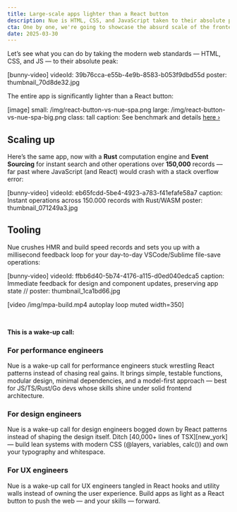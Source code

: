 ```yaml
---
title: Large-scale apps lighter than a React button
description: Nue is HTML, CSS, and JavaScript taken to their absolute peak.
cta: One by one, we're going to showcase the absurd scale of the frontend bloat.
date: 2025-03-30
---
```


Let’s see what you can do by taking the modern web standards — HTML, CSS, and JS — to their absolute peak:

[bunny-video]
  videoId: 39b76cca-e55b-4e9b-8583-b053f9dbd55d
  poster: thumbnail_70d8de32.jpg


The entire app is significantly lighter than a React button:


[image]
  small: /img/react-button-vs-nue-spa.png
  large: /img/react-button-vs-nue-spa-big.png
  class: tall
  caption: See benchmark and details [here ›](/docs/react-button-vs-nue.html)


## Scaling up
Here’s the same app, now with a **Rust** computation engine and **Event Sourcing** for instant search and other operations over **150,000** records — far past where JavaScript (and React) would crash with a stack overflow error:

[bunny-video]
  videoId: eb65fcdd-5be4-4923-a783-f41efafe58a7
  caption: Instant operations across 150.000 records with Rust/WASM
  poster: thumbnail_071249a3.jpg


## Tooling
Nue crushes HMR and build speed records and sets you up with a millisecond feedback loop for your day-to-day VSCode/Sublime file-save operations:

[bunny-video]
  videoId: ffbb6d40-5b74-4176-a115-d0ed040edca5
  caption: Immediate feedback for design and component updates, preserving app state
  // poster: thumbnail_1ca1bd66.jpg


[video /img/mpa-build.mp4 autoplay loop muted width=350]


&nbsp;

**This is a wake-up call:**


### For performance engineers
Nue is a wake-up call for performance engineers stuck wrestling React patterns instead of chasing real gains. It brings simple, testable functions, modular design, minimal dependencies, and a model-first approach — best for JS/TS/Rust/Go devs whose skills shine under solid frontend architecture.

### For design engineers
Nue is a wake-up call for design engineers bogged down by React patterns instead of shaping the design itself. Ditch [40,000+ lines of TSX][new_york] — build lean systems with modern CSS (@layers, variables, calc()) and own your typography and whitespace.

### For UX engineers
Nue is a wake-up call for UX engineers tangled in React hooks and utility walls instead of owning the user experience. Build apps as light as a React button to push the web — and your skills — forward.
